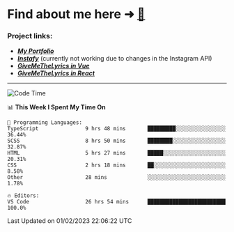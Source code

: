 # Find about me here ➜ [🧑](https://pauabella.dev)

### Project links:
- ***[My Portfolio](https://pauabella.dev)***
- ***[Instafy](https://instafy.me)*** (currently not working due to changes in the Instagram API)
- ***[GiveMeTheLyrics in Vue](https://lyrics.pauabella.dev)***
- ***[GiveMeTheLyrics in React](https://pauabella.dev/GiveMeTheLyrics)***

---
<!--START_SECTION:waka-->
![Code Time](http://img.shields.io/badge/Code%20Time-1%2C845%20hrs%2058%20mins-blue)

📊 **This Week I Spent My Time On** 

```text
💬 Programming Languages: 
TypeScript               9 hrs 48 mins       █████████░░░░░░░░░░░░░░░░   36.44% 
SCSS                     8 hrs 50 mins       ████████░░░░░░░░░░░░░░░░░   32.87% 
HTML                     5 hrs 27 mins       █████░░░░░░░░░░░░░░░░░░░░   20.31% 
CSS                      2 hrs 18 mins       ██░░░░░░░░░░░░░░░░░░░░░░░   8.58% 
Other                    28 mins             ░░░░░░░░░░░░░░░░░░░░░░░░░   1.78%

🔥 Editors: 
VS Code                  26 hrs 54 mins      █████████████████████████   100.0%

```


 Last Updated on 01/02/2023 22:06:22 UTC
<!--END_SECTION:waka-->
